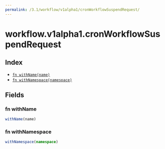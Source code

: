 ```yaml
---
permalink: /3.1/workflow/v1alpha1/cronWorkflowSuspendRequest/
---
```


# workflow.v1alpha1.cronWorkflowSuspendRequest



## Index

* [`fn withName(name)`](#fn-withname)
* [`fn withNamespace(namespace)`](#fn-withnamespace)

## Fields

### fn withName

```ts
withName(name)
```



### fn withNamespace

```ts
withNamespace(namespace)
```

